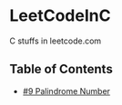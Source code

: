 # LeetCodeInC

C stuffs in leetcode.com

## Table of Contents

- [#9 Palindrome Number](https://github.com/heray1990/LeetCodeInC/Detail/009_PalindromeNumber.md)